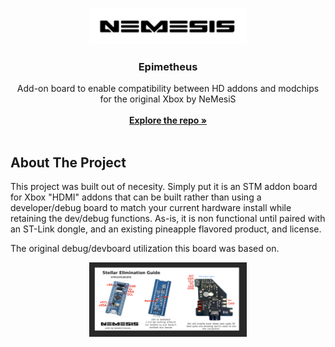<br/>
<p align="center">
  <a href="https://github.com/OfficialTeamUIX/Epimetheus">
    <img src="Images/Nemesis.png" alt="Logo" width="50%" height="50%">
  </a>
  <h3 align="center">Epimetheus</h3>
  <p align="center">
    Add-on board to enable compatibility between HD addons and modchips for the original Xbox by NeMesiS
    <br/>
    <br/>
    <a href="https://github.com/OfficialTeamUIX/Epimetheus"><strong>Explore the repo »</strong></a>
    <br/>
    <br/>
  </p>
</p>

## About The Project
This project was built out of necesity. Simply put it is an STM addon board for Xbox "HDMI" addons that can be built rather than using a developer/debug board to match your current hardware install while retaining the dev/debug functions. As-is, it is non functional until paired with an ST-Link dongle, and an existing pineapple flavored product, and license.

The original debug/devboard utilization this board was based on.
<p align="center">
<img src="Images/sem.png" alt="SEM" width="50%" height="50%">
</p>
